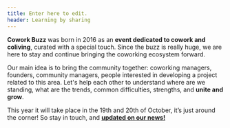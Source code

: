 ```yaml
---
title: Enter here to edit.
header: Learning by sharing
---
```

**Cowork Buzz** was born in 2016 as an **event dedicated to cowork and coliving**, curated with a special touch. Since the buzz is really huge, we are here to stay and continue bringing the coworking ecosystem forward.

Our main idea is to bring the community together: coworking managers, founders, community managers, people interested in developing a project related to this area. Let's help each other to understand where are we standing, what are the trends, common difficulties, strengths, and **unite and grow**.

This year it will take place in the 19th and 20th of October, it’s just around the corner! So stay in touch, and [**updated on our news!**](https://www.facebook.com/coworkbuzz)
